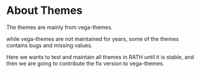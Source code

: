 # About Themes

The themes are mainly from vega-themes.

while vega-themes are not maintained for years, some of the themes contains bugs and missing values.

Here we wants to test and maintain all themes in RATH until it is stable, and then we are going to contribute the fix version to vega-themes.
